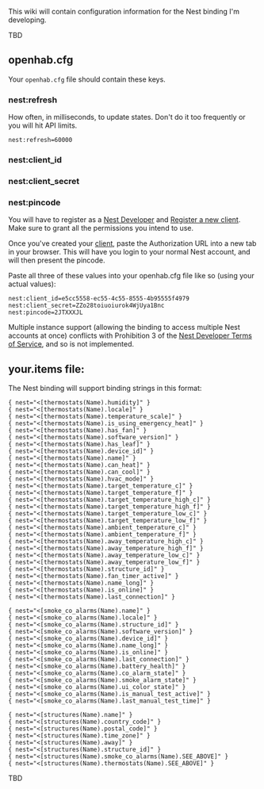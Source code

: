 This wiki will contain configuration information for the Nest binding I'm developing.  

TBD

## openhab.cfg ##

Your `openhab.cfg` file should contain these keys.

### nest:refresh ###

How often, in milliseconds, to update states.  Don't do it too frequently or you will hit API limits.

```
nest:refresh=60000
```

### nest:client_id ###
### nest:client_secret ###
### nest:pincode ###

You will have to register as a [Nest Developer](https://nest.com/developer/) and [Register a new client](https://developer.nest.com/clients/new).  Make sure to grant all the permissions you intend to use.

Once you've created your [client](https://developer.nest.com/clients), paste the Authorization URL into a new tab in your browser.  This will have you login to your normal Nest account, and will then present the pincode.

Paste all three of these values into your openhab.cfg file like so (using your actual values):

```
nest:client_id=e5cc5558-ec55-4c55-8555-4b95555f4979
nest:client_secret=ZZo28toiuoiurok4WjUya1Bnc
nest:pincode=2JTXXXJL
```

Multiple instance support (allowing the binding to access multiple Nest accounts at once) conflicts with Prohibition 3 of the [Nest Developer Terms of Service](https://developer.nest.com/documentation/cloud/tos), and so is not implemented.

## your.items file: ##

The Nest binding will support binding strings in this format:

```
{ nest="<[thermostats(Name).humidity]" }
{ nest="<[thermostats(Name).locale]" }
{ nest="<[thermostats(Name).temperature_scale]" }
{ nest="<[thermostats(Name).is_using_emergency_heat]" }
{ nest="<[thermostats(Name).has_fan]" }
{ nest="<[thermostats(Name).software_version]" }
{ nest="<[thermostats(Name).has_leaf]" }
{ nest="<[thermostats(Name).device_id]" }
{ nest="<[thermostats(Name).name]" }
{ nest="<[thermostats(Name).can_heat]" }
{ nest="<[thermostats(Name).can_cool]" }
{ nest="<[thermostats(Name).hvac_mode]" }
{ nest="<[thermostats(Name).target_temperature_c]" }
{ nest="<[thermostats(Name).target_temperature_f]" }
{ nest="<[thermostats(Name).target_temperature_high_c]" }
{ nest="<[thermostats(Name).target_temperature_high_f]" }
{ nest="<[thermostats(Name).target_temperature_low_c]" }
{ nest="<[thermostats(Name).target_temperature_low_f]" }
{ nest="<[thermostats(Name).ambient_temperature_c]" }
{ nest="<[thermostats(Name).ambient_temperature_f]" }
{ nest="<[thermostats(Name).away_temperature_high_c]" }
{ nest="<[thermostats(Name).away_temperature_high_f]" }
{ nest="<[thermostats(Name).away_temperature_low_c]" }
{ nest="<[thermostats(Name).away_temperature_low_f]" }
{ nest="<[thermostats(Name).structure_id]" }
{ nest="<[thermostats(Name).fan_timer_active]" }
{ nest="<[thermostats(Name).name_long]" }
{ nest="<[thermostats(Name).is_online]" }
{ nest="<[thermostats(Name).last_connection]" }

{ nest="<[smoke_co_alarms(Name).name]" }
{ nest="<[smoke_co_alarms(Name).locale]" }
{ nest="<[smoke_co_alarms(Name).structure_id]" }
{ nest="<[smoke_co_alarms(Name).software_version]" }
{ nest="<[smoke_co_alarms(Name).device_id]" }
{ nest="<[smoke_co_alarms(Name).name_long]" }
{ nest="<[smoke_co_alarms(Name).is_online]" }
{ nest="<[smoke_co_alarms(Name).last_connection]" }
{ nest="<[smoke_co_alarms(Name).battery_health]" }
{ nest="<[smoke_co_alarms(Name).co_alarm_state]" }
{ nest="<[smoke_co_alarms(Name).smoke_alarm_state]" }
{ nest="<[smoke_co_alarms(Name).ui_color_state]" }
{ nest="<[smoke_co_alarms(Name).is_manual_test_active]" }
{ nest="<[smoke_co_alarms(Name).last_manual_test_time]" }

{ nest="<[structures(Name).name]" }
{ nest="<[structures(Name).country_code]" }
{ nest="<[structures(Name).postal_code]" }
{ nest="<[structures(Name).time_zone]" }
{ nest="<[structures(Name).away]" }
{ nest="<[structures(Name).structure_id]" }
{ nest="<[structures(Name).smoke_co_alarms(Name).SEE_ABOVE]" }
{ nest="<[structures(Name).thermostats(Name).SEE_ABOVE]" }
```

TBD